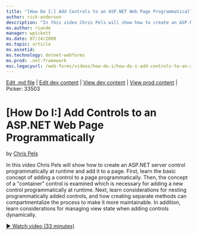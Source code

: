 ```yaml
---
title: "[How Do I:] Add Controls to an ASP.NET Web Page Programmatically | Microsoft Docs"
author: rick-anderson
description: "In this video Chris Pels will show how to create an ASP.NET server control programmatically at runtime and add it to a page. First, learn the basic concept o..."
ms.author: riande
manager: wpickett
ms.date: 07/24/2008
ms.topic: article
ms.assetid: 
ms.technology: dotnet-webforms
ms.prod: .net-framework
msc.legacyurl: /web-forms/videos/how-do-i/how-do-i-add-controls-to-an-aspnet-web-page-programmatically
---
```

[Edit .md file](C:\Projects\msc\dev\Msc.Www\Web.ASP\App_Data\github\web-forms\videos\how-do-i\how-do-i-add-controls-to-an-aspnet-web-page-programmatically.md) | [Edit dev content](http://www.aspdev.net/umbraco#/content/content/edit/26480) | [View dev content](http://docs.aspdev.net/tutorials/web-forms/videos/how-do-i/how-do-i-add-controls-to-an-aspnet-web-page-programmatically.html) | [View prod content](http://www.asp.net/web-forms/videos/how-do-i/how-do-i-add-controls-to-an-aspnet-web-page-programmatically) | Picker: 33503

[How Do I:] Add Controls to an ASP.NET Web Page Programmatically
====================
by [Chris Pels](https://twitter.com/chrispels)

In this video Chris Pels will show how to create an ASP.NET server control programmatically at runtime and add it to a page. First, learn the basic concept of adding a control to a page programmatically. Then, the concept of a "container" control is examined which is necessary for adding a new control programmatically at runtime. Next, learn considerations for nesting programmatically added controls, and how creating separate methods can compartmentalize the process to make it more maintainable. In addition, learn considerations for managing view state when adding controls dynamically.

[&#9654; Watch video (33 minutes)](https://channel9.msdn.com/Blogs/ASP-NET-Site-Videos/how-do-i-add-controls-to-an-aspnet-web-page-programmatically)